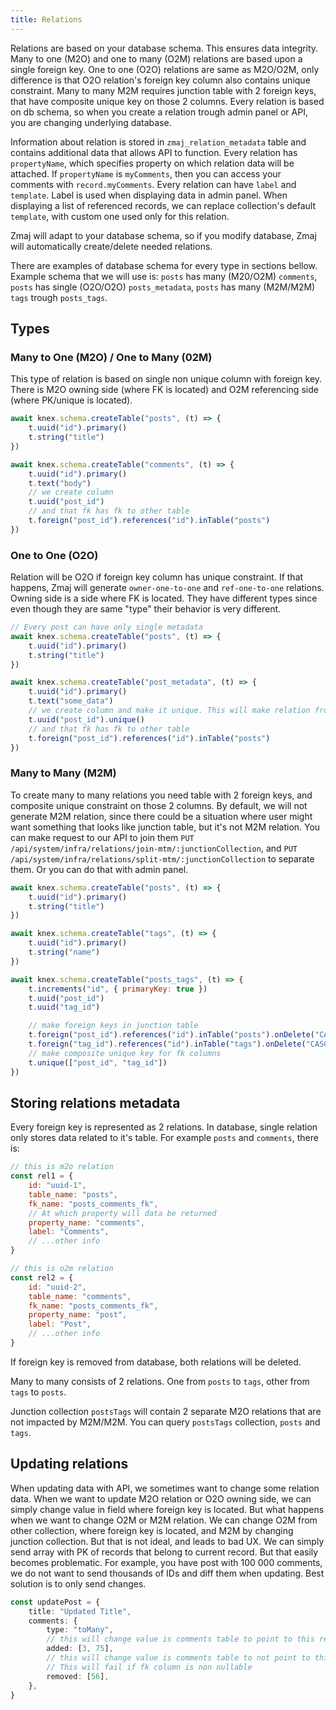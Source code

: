 ```yaml
---
title: Relations
---
```


Relations are based on your database schema. This ensures data integrity.
Many to one (M2O) and one to many (O2M) relations are based upon a single foreign key. One to one (O2O) relations are
same as M2O/O2M, only difference is that O2O relation's foreign key column also contains unique constraint.
Many to many M2M requires junction table with 2 foreign keys, that have composite unique key on those 2 columns.
Every relation is based on db schema, so when you create a relation trough admin panel or API, you are changing
underlying database.

Information about relation is stored in `zmaj_relation_metadata` table and contains additional data that
allows API to function. Every relation has `propertyName`, which specifies property on which relation
data will be attached. If `propertyName` is `myComments`, then you can access your comments with `record.myComments`.
Every relation can have `label` and `template`. Label is used when displaying data in admin panel.
When displaying a list of referenced records, we can replace collection's default `template`, with custom one
used only for this relation.

Zmaj will adapt to your database schema, so if you modify database, Zmaj will automatically create/delete
needed relations.

There are examples of database schema for every type in sections bellow.
Example schema that we will use is: `posts` has many (M20/O2M) `comments`, `posts` has single (O2O/O2O) `posts_metadata`, `posts` has many (M2M/M2M) `tags` trough `posts_tags`.

## Types

### Many to One (M2O) / One to Many (02M)

This type of relation is based on single non unique column with foreign key.
There is M2O owning side (where FK is located) and O2M referencing side (where PK/unique is located).

```js title="Example schema for M2O/O2M relations"
await knex.schema.createTable("posts", (t) => {
	t.uuid("id").primary()
	t.string("title")
})

await knex.schema.createTable("comments", (t) => {
	t.uuid("id").primary()
	t.text("body")
	// we create column
	t.uuid("post_id")
	// and that fk has fk to other table
	t.foreign("post_id").references("id").inTable("posts")
})
```

### One to One (O2O)

Relation will be O2O if foreign key column has unique constraint. If that happens,
Zmaj will generate `owner-one-to-one` and `ref-one-to-one` relations. Owning side is a side where FK is located.
They have different types since even though they are same "type" their behavior is very different.

```js title="Example schema for O2O/O2O relations"
// Every post can have only single metadata
await knex.schema.createTable("posts", (t) => {
	t.uuid("id").primary()
	t.string("title")
})

await knex.schema.createTable("post_metadata", (t) => {
	t.uuid("id").primary()
	t.text("some_data")
	// we create column and make it unique. This will make relation from M2O to O2O
	t.uuid("post_id").unique()
	// and that fk has fk to other table
	t.foreign("post_id").references("id").inTable("posts")
})
```

### Many to Many (M2M)

To create many to many relations you need table with 2 foreign keys, and composite unique constraint on those 2 columns.
By default, we will not generate M2M relation, since there could be a situation where user might want something that looks like junction table, but it's not M2M relation. You can make request to our API to join them `PUT /api/system/infra/relations/join-mtm/:junctionCollection`, and `PUT /api/system/infra/relations/split-mtm/:junctionCollection` to separate them.
Or you can do that with admin panel.

```js title="Example schema for M2M relations"
await knex.schema.createTable("posts", (t) => {
	t.uuid("id").primary()
	t.string("title")
})

await knex.schema.createTable("tags", (t) => {
	t.uuid("id").primary()
	t.string("name")
})

await knex.schema.createTable("posts_tags", (t) => {
	t.increments("id", { primaryKey: true })
	t.uuid("post_id")
	t.uuid("tag_id")

	// make foreign keys in junction table
	t.foreign("post_id").references("id").inTable("posts").onDelete("CASCADE")
	t.foreign("tag_id").references("id").inTable("tags").onDelete("CASCADE")
	// make composite unique key for fk columns
	t.unique(["post_id", "tag_id"])
})
```

## Storing relations metadata

Every foreign key is represented as 2 relations. In database, single relation only stores data
related to it's table.
For example `posts` and `comments`, there is:

```js
// this is m2o relation
const rel1 = {
	id: "uuid-1",
	table_name: "posts",
	fk_name: "posts_comments_fk",
	// At which property will data be returned
	property_name: "comments",
	label: "Comments",
	// ...other info
}

// this is o2m relation
const rel2 = {
	id: "uuid-2",
	table_name: "comments",
	fk_name: "posts_comments_fk",
	property_name: "post",
	label: "Post",
	// ...other info
}
```

If foreign key is removed from database, both relations will be deleted.

Many to many consists of 2 relations.
One from `posts` to `tags`, other from `tags` to `posts`.

Junction collection `postsTags` will contain 2 separate M2O relations that are not impacted by M2M/M2M.
You can query `postsTags` collection, `posts` and `tags`.

## Updating relations

When updating data with API, we sometimes want to change some relation data.
When we want to update M2O relation or O2O owning side, we can simply change value in field where
foreign key is located. But what happens when we want to change O2M or M2M relation.
We can change O2M from other collection, where foreign key is located, and M2M by changing junction collection.
But that is not ideal, and leads to bad UX. We can simply send array with PK of records that belong to current record.
But that easily becomes problematic. For example, you have post with 100 000 comments,
we do not want to send thousands of IDs and diff them when updating. Best solution is to only send changes.

```ts title="Example object to update post"
const updatePost = {
	title: "Updated Title",
	comments: {
		type: "toMany",
		// this will change value is comments table to point to this record
		added: [3, 75],
		// this will change value is comments table to not point to this record
		// This will fail if fk column is non nullable
		removed: [56],
	},
}
```
